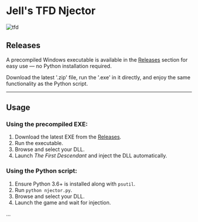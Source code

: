 # Jell's TFD Njector

![tfd](https://github.com/user-attachments/assets/f6b93e53-6042-45bc-962b-12c9b58802bd)


## Releases

A precompiled Windows executable is available in the [Releases](https://github.com/jellowrld/tfdautonjector/releases/tag/1.0) section for easy use — no Python installation required.

Download the latest '.zip' file, run the '.exe' in it directly, and enjoy the same functionality as the Python script.

---

## Usage

### Using the precompiled EXE:

1. Download the latest EXE from the [Releases](https://github.com/jellowrld/tfdautonjector/releases/tag/1.0).
2. Run the executable.
3. Browse and select your DLL.
4. Launch *The First Descendant* and inject the DLL automatically.

### Using the Python script:

1. Ensure Python 3.6+ is installed along with `psutil`.
2. Run `python njector.py`.
3. Browse and select your DLL.
4. Launch the game and wait for injection.

...
